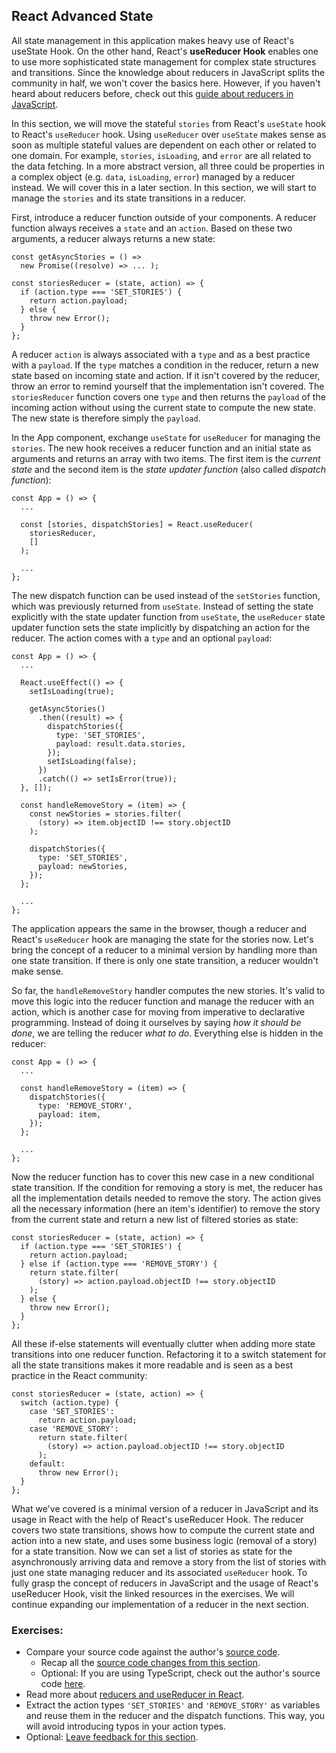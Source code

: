 ## React Advanced State

All state management in this application makes heavy use of React's useState Hook. On the other hand, React's **useReducer Hook** enables one to use more sophisticated state management for complex state structures and transitions. Since the knowledge about reducers in JavaScript splits the community in half, we won't cover the basics here. However, if you haven't heard about reducers before, check out this [guide about reducers in JavaScript](https://www.robinwieruch.de/javascript-reducer/).

In this section, we will move the stateful `stories` from React's `useState` hook to React's `useReducer` hook. Using `useReducer` over `useState` makes sense as soon as multiple stateful values are dependent on each other or related to one domain. For example, `stories`, `isLoading`, and `error` are all related to the data fetching. In a more abstract version, all three could be properties in a complex object (e.g. `data`, `isLoading`, `error`) managed by a reducer instead. We will cover this in a later section. In this section, we will start to manage the `stories` and its state transitions in a reducer.

First, introduce a reducer function outside of your components. A reducer function always receives a `state` and an `action`. Based on these two arguments, a reducer always returns a new state:

```javascript{4-10}
const getAsyncStories = () =>
  new Promise((resolve) => ... );

const storiesReducer = (state, action) => {
  if (action.type === 'SET_STORIES') {
    return action.payload;
  } else {
    throw new Error();
  }
};
```

A reducer `action` is always associated with a `type` and as a best practice with a `payload`. If the `type` matches a condition in the reducer, return a new state based on incoming state and action. If it isn't covered by the reducer, throw an error to remind yourself that the implementation isn't covered. The `storiesReducer` function covers one `type` and then returns the `payload` of the incoming action without using the current state to compute the new state. The new state is therefore simply the `payload`.

In the App component, exchange `useState` for `useReducer` for managing the `stories`. The new hook receives a reducer function and an initial state as arguments and returns an array with two items. The first item is the *current state* and the second item is the *state updater function* (also called *dispatch function*):

```javascript{4-7}
const App = () => {
  ...

  const [stories, dispatchStories] = React.useReducer(
    storiesReducer,
    []
  );

  ...
};
```

The new dispatch function can be used instead of the `setStories` function, which was previously returned from `useState`. Instead of setting the state explicitly with the state updater function from `useState`, the `useReducer` state updater function sets the state implicitly by dispatching an action for the reducer. The action comes with a `type` and an optional `payload`:

```javascript{9-12,23-26}
const App = () => {
  ...

  React.useEffect(() => {
    setIsLoading(true);

    getAsyncStories()
      .then((result) => {
        dispatchStories({
          type: 'SET_STORIES',
          payload: result.data.stories,
        });
        setIsLoading(false);
      })
      .catch(() => setIsError(true));
  }, []);

  const handleRemoveStory = (item) => {
    const newStories = stories.filter(
      (story) => item.objectID !== story.objectID
    );

    dispatchStories({
      type: 'SET_STORIES',
      payload: newStories,
    });
  };

  ...
};
```

The application appears the same in the browser, though a reducer and React's `useReducer` hook are managing the state for the stories now. Let's bring the concept of a reducer to a minimal version by handling more than one state transition. If there is only one state transition, a reducer wouldn't make sense.

So far, the `handleRemoveStory` handler computes the new stories. It's valid to move this logic into the reducer function and manage the reducer with an action, which is another case for moving from imperative to declarative programming. Instead of doing it ourselves by saying *how it should be done*, we are telling the reducer *what to do*. Everything else is hidden in the reducer:

```javascript{5-8}
const App = () => {
  ...

  const handleRemoveStory = (item) => {
    dispatchStories({
      type: 'REMOVE_STORY',
      payload: item,
    });
  };

  ...
};
```

Now the reducer function has to cover this new case in a new conditional state transition. If the condition for removing a story is met, the reducer has all the implementation details needed to remove the story. The action gives all the necessary information (here an item's identifier) to remove the story from the current state and return a new list of filtered stories as state:

```javascript{4-8}
const storiesReducer = (state, action) => {
  if (action.type === 'SET_STORIES') {
    return action.payload;
  } else if (action.type === 'REMOVE_STORY') {
    return state.filter(
      (story) => action.payload.objectID !== story.objectID
    );
  } else {
    throw new Error();
  }
};
```

All these if-else statements will eventually clutter when adding more state transitions into one reducer function. Refactoring it to a switch statement for all the state transitions makes it more readable and is seen as a best practice in the React community:

```javascript{2-11}
const storiesReducer = (state, action) => {
  switch (action.type) {
    case 'SET_STORIES':
      return action.payload;
    case 'REMOVE_STORY':
      return state.filter(
        (story) => action.payload.objectID !== story.objectID
      );
    default:
      throw new Error();
  }
};
```

What we've covered is a minimal version of a reducer in JavaScript and its usage in React with the help of React's useReducer Hook. The reducer covers two state transitions, shows how to compute the current state and action into a new state, and uses some business logic (removal of a story) for a state transition. Now we can set a list of stories as state for the asynchronously arriving data and remove a story from the list of stories with just one state managing reducer and its associated `useReducer` hook. To fully grasp the concept of reducers in JavaScript and the usage of React's useReducer Hook, visit the linked resources in the exercises. We will continue expanding our implementation of a reducer in the next section.

### Exercises:

* Compare your source code against the author's [source code](https://bit.ly/3Usx6sT).
  * Recap all the [source code changes from this section](https://bit.ly/3Lzbzus).
  * Optional: If you are using TypeScript, check out the author's source code [here](https://bit.ly/3RijH3Q).
* Read more about [reducers and useReducer in React](https://www.robinwieruch.de/react-usereducer-hook/).
* Extract the action types `'SET_STORIES'` and `'REMOVE_STORY'` as variables and reuse them in the reducer and the dispatch functions. This way, you will avoid introducing typos in your action types.
* Optional: [Leave feedback for this section](https://forms.gle/tNqqVynwQV9Ym9u68).